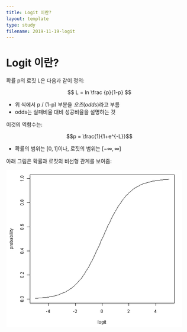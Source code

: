 ```yaml
---
title: Logit 이란?
layout: template
type: study
filename: 2019-11-19-logit
---
```


# Logit 이란?

확률 p의 로짓 L은 다음과 같이 정의:

$$ L = ln \frac {p}{1-p} $$

* 위 식에서 p / (1-p) 부분을 *오즈*(*odds*)라고 부름
* odds는 실패비율 대비 성공비율을 설명하는 것

이것의 역함수는:

$$p = \frac{1}{1+e^{-L}}$$

* 확률의 범위는 $[0, 1]$이나, 로짓의 범위는 $[-\infty, \infty ]$

아래 그림은 확률과 로짓의 비선형 관계를 보여줌:

![](2019-11-19-11-46-39.png)

